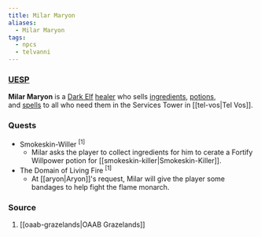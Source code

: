```yaml
---
title: Milar Maryon
aliases:
  - Milar Maryon
tags:
  - npcs
  - telvanni
---
```

### [UESP](https://en.uesp.net/wiki/Morrowind:Milar_Maryon)
**Milar Maryon** is a [Dark Elf](https://en.uesp.net/wiki/Morrowind:Dark_Elf "Morrowind:Dark Elf") [healer](https://en.uesp.net/wiki/Morrowind:Healer_Service "Morrowind:Healer Service") who sells [ingredients](https://en.uesp.net/wiki/Morrowind:Ingredients "Morrowind:Ingredients"), [potions](https://en.uesp.net/wiki/Morrowind:Potions "Morrowind:Potions"), and [spells](https://en.uesp.net/wiki/Morrowind:Spells "Morrowind:Spells") to all who need them in the Services Tower in [[tel-vos|Tel Vos]].
### Quests
* Smokeskin-Willer <sup>[1]</sup>
	* Milar asks the player to collect ingredients for him to cerate a Fortify Willpower potion for [[smokeskin-killer|Smokeskin-Killer]].
* The Domain of Living Fire <sup>[1]</sup>
	* At [[aryon|Aryon]]'s request, Milar will give the player some bandages to help fight the flame monarch.
### Source
1. [[oaab-grazelands|OAAB Grazelands]]